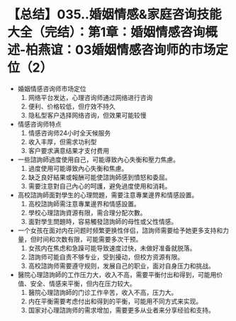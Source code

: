 # 【总结】035..婚姻情感&家庭咨询技能大全（完结）：第1章：婚姻情感咨询概述-柏燕谊：03婚姻情感咨询师的市场定位（2）

-   婚姻情感咨询师市场定位
    1.  网络平台发达，心理咨询师通过网络进行咨询
    2.  便利、价格较低，但疗效不持久
    3.  隐私型客户选择网络咨询，但效果可能较慢
-   情感咨询师特点
    1.  情感咨询师24小时全天候服务
    2.  收入丰厚，但需求功利型
    3.  客户要求满意结果才支付费用
-   一些諮詢師過度使用自己，可能導致內心失衡和壓力焦慮。
    1.  過度使用可能導致內心失衡和焦慮。
    2.  缺乏良好結果或報酬可能使諮詢師感到憤怒和委屈。
    3.  需要注意對自己內心的呵護，避免過度使用和消耗。
-   高校諮詢師面對學生的心理問題，需要注意專業邊界和情感設置。
    1.  高校諮詢師需注意專業邊界和情感設置。
    2.  學校心理諮詢資源有限，需合理分配次數。
    3.  面對學生問題時，容易觸發諮詢師的母性或父性情感。
-   一个女孩在面对内在问题时频繁更换性伴侣，諮詢师需要给予她更多支持和力量，但时间和次数有限，可能需要多次干预。
    1.  女孩内在焦虑和急躁可能导致速度过快，未做好准备就脱落。
    2.  諮詢师可能自责不够专业，受到擾动，但校方资源有限。
    3.  高校諮詢师需要遵守规则，发展自己的职业，面对自身压力和挑战。
-   醫院心理諮詢師的工作压力大，收入不高，需要平衡付出和得到，可能用价值、安全、情感来平衡，但内在压力较大。
    1.  醫院心理諮詢師的门诊工作辛苦，收入不高，压力大。
    2.  内在平衡需要考虑付出和得到的平衡，可能用不同方式来实现。
    3.  国家对心理諮詢师的需求增加，需要更多从业者来分享经验和支持。